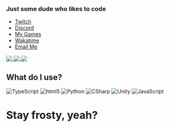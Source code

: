 
### Just some dude who likes to code
- [Twitch](https://www.twitch.tv/webbby_)
- [Discord](https://discord.gg/s434mDx)
- [My Games](https://cooper-s-games.github.io/)
- [Wakatime](https://wakatime.com/@webby)
- [Email Me](mailto:contactmygames@protonmail.com)


<a href="https://github.com/anuraghazra/github-readme-stats">
  <img align="center" src="https://github-readme-stats.vercel.app/api?username=CoopJax&show_icons=true&theme=nord&layout=compact" />
</a>
<a href="https://github.com/anuraghazra/github-readme-stats">
  <img align="center" src="https://github-readme-stats.vercel.app/api/top-langs/?username=CoopJax&theme=nord&layout=compact" />
</a>
<a href="https://wakatime.com/@webby">
  <img align="center" src="https://github-readme-stats.vercel.app/api/wakatime?username=webby&theme=nord&layout=compact" />
</a>

## What do I use?
<img alt="TypeScript" src="https://camo.githubusercontent.com/b9c5eeeaade2fa5c8ee8229142f27bf9753295fa/68747470733a2f2f696d672e736869656c64732e696f2f62616467652f2d547970655363726970742d3030376163633f7374796c653d666c61742d737175617265266c6f676f3d74797065736372697074266c6f676f436f6c6f723d7768697465" data-canonical-src="https://img.shields.io/badge/-TypeScript-007acc?style=flat-square&amp;logo=typescript&amp;logoColor=white" style="max-width:100%;">
<img alt="html5" src="https://camo.githubusercontent.com/d1955a46310c59bb55250d86c071a900f022da48/68747470733a2f2f696d672e736869656c64732e696f2f62616467652f2d48544d4c352d4533344632363f7374796c653d666c61742d737175617265266c6f676f3d68746d6c35266c6f676f436f6c6f723d7768697465" data-canonical-src="https://img.shields.io/badge/-HTML5-E34F26?style=flat-square&amp;logo=html5&amp;logoColor=white" style="max-width:100%;">
<img src="https://raw.githubusercontent.com/CoopJax/CoopJax/5f58571aad35fe8a0ef48fc4ac11f7fb5c4910ed/python.svg" alt="Python" style="max-width:100%;">
<img src="https://raw.githubusercontent.com/CoopJax/CoopJax/5f58571aad35fe8a0ef48fc4ac11f7fb5c4910ed/csharp.svg" alt="CSharp" style="max-width:100%;">
<img src="https://raw.githubusercontent.com/CoopJax/CoopJax/5f58571aad35fe8a0ef48fc4ac11f7fb5c4910ed/unity.svg" alt="Unity" style="max-width:100%;">
<img alt="JavaScript" src="https://camo.githubusercontent.com/75b0284fc25abf921ffc6845c4826c4ea40f310e/68747470733a2f2f696d672e736869656c64732e696f2f62616467652f2d4a6176615363726970742d6564623230303f7374796c653d666c61742d737175617265266c6f676f3d6a617661736372697074266c6f676f436f6c6f723d7768697465" data-canonical-src="https://img.shields.io/badge/-JavaScript-edb200?style=flat-square&amp;logo=javascript&amp;logoColor=white" style="max-width:100%;">


# Stay frosty, yeah?
